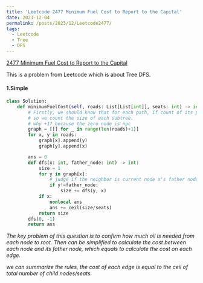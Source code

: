 ```yaml
---
title: 'Leetcode 2477 Minimum Fuel Cost to Report to the Capital'
date: 2023-12-04
permalink: /posts/2023/12/Leetcode2477/
tags:
  - Leetcode
  - Tree
  - DFS
---
```




[2477 Minimum Fuel Cost to Report to the Capital](https://leetcode.cn/problems/minimum-fuel-cost-to-report-to-the-capital/)



This is a problem from Leetcode which is about Tree DFS.

#### 1.Simple

```python
class Solution:
    def minimumFuelCost(self, roads: List[List[int]], seats: int) -> int:
        # Firstly, we should know that for each path, if count of its previous number is larger than seats, then ceil(count/seats) is needed.
        # so we count the size of each subtree.
        # why +1? because the zero node is npc
        graph = [[] for _ in range(len(roads)+1)]
        for x, y in roads:
            graph[x].append(y)
            graph[y].append(x)

        ans = 0
        def dfs(x: int, father_node: int) -> int:
            size = 1
            for y in graph[x]:
                # judge if the neighbor is current node x's father node
                if y!=father_node:
                    size += dfs(y, x)
            if x:
                nonlocal ans
                ans += ceil(size/seats)
            return size
        dfs(0, -1)
        return ans
```

_The key problem of this question is to confirm how much oil is needed from each node to root. Then can be simplified to calculate the cost between each node and its father node, which equals to calculate the cost on each edge._

_we can summarize the rules, the cost of each edge is equal to the ceil of total number of child nodes/seats._

